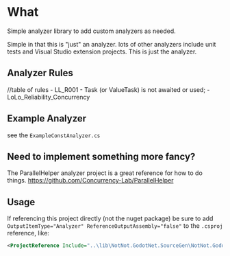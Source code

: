 ﻿
# What
Simple analyzer library to add custom analyzers as needed.

Simple in that this is "just" an analyzer.  lots of other analyzers include unit tests and Visual Studio extension projects.  This is just the analyzer.


## Analyzer Rules

//table of rules
	- LL_R001 - Task (or ValueTask) is not awaited or used; - LoLo_Reliability_Concurrency




## Example Analyzer
see the `ExampleConstAnalyzer.cs`






## Need to implement something more fancy?
The ParallelHelper analyzer project is a great reference for how to do things.  https://github.com/Concurrency-Lab/ParallelHelper


## Usage

If referencing this project directly (not the nuget package) be sure to add ` OutputItemType="Analyzer" ReferenceOutputAssembly="false"` to the `.csproj` reference, like:

```xml
<ProjectReference Include="..\lib\NotNot.GodotNet.SourceGen\NotNot.GodotNet.SourceGen.csproj" OutputItemType="Analyzer" ReferenceOutputAssembly="false" />
```

